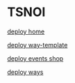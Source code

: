 # TSNOI

[deploy home](https://ddonec.github.io/TSNOI/index.html)

[deploy way-template](https://ddonec.github.io/TSNOI/way-template.html)

[deploy events shop](https://ddonec.github.io/TSNOI/events-shop.html)

[deploy ways](https://ddonec.github.io/TSNOI/ways.html)
